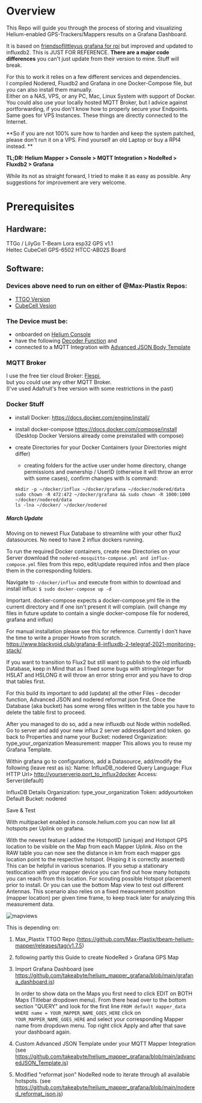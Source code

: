 # Overview 

This Repo will guide you through the process of storing and visualizing Helium-enabled GPS-Trackers/Mappers results on a Grafana Dashboard.

It is based on [friendsoflittleyus grafana for rpi](https://friendsoflittleyus.nl/grafana-helium-gps-tracker-on-raspberry-pi/) but improved and updated to influxdb2. 
This is JUST FOR REFERENCE. **There are a major code differences** you can't just update from their version to mine. 
Stuff will break.

For this to work it relies on a few different services and dependencies. \
I compiled Nodered, Fluxdb2 and Grafana in one Docker-Compose file, but you can also install them manually. \
Either on a NAS, VPS, or any PC, Mac, Linux System with support of Docker. \
You could also use your locally hosted MQTT Broker, but I advice against portforwarding, if you don't know how to properly secure your Endpoints. \
Same goes for VPS Instances. These things are directly connected to the Internet. 

**So if you are not 100% sure how to harden and keep the system patched, please don't run it on a VPS. Find yourself an old Laptop or buy a RPI4 instead. **

**TL;DR: Helium Mapper \> Console \> MQTT Integration \> NodeRed \> Fluxdb2 \> Grafana**

While its not as straight forward, I tried to make it as easy as possible. 
Any suggestions for improvement are very welcome. 

# Prerequisites

## Hardware:
TTGo / LilyGo T-Beam Lora esp32 GPS v1.1  
Heltec CubeCell GPS-6502 HTCC-AB02S Board 

## Software: 
### Devices above need to run on either of @Max-Plastix Repos: 
- [TTGO Version](https://github.com/Max-Plastix/tbeam-helium-mapper/releases/)
- [CubeCell Vesion](https://github.com/Max-Plastix/CubeCell-GPS-Helium-Mapper/releases)

### The Device must be: 
- onboarded on [Helium Console](https://console.helium.com/)
- have the following [Decoder Function](https://github.com/Max-Plastix/tbeam-helium-mapper/blob/main/console-decoders/unified_decoder.js) and 
- connected to a MQTT Integration with [Advanced JSON Body Template](https://github.com/takeabyte/helium_mapper_grafana/blob/main/advancedJSON_Template.js)

### MQTT Broker
I use the free tier cloud Broker: [Flespi](https://flespi.com/mqtt-broker), \
 but you could use any other MQTT Broker. \
(I've used Adafruit's free version with some restrictions in the past)

### Docker Stuff 
- install Docker: https://docs.docker.com/engine/install/
- install docker-compose https://docs.docker.com/compose/install \
(Desktop Docker Versions already come preinstalled with compose)
- create Directories for your Docker Containers (your Directories might differ)
   - creating folders for the active user under home directory, change permissions and ownership / UserID (otherwise it will throw an error with some cases), confirm changes with ls command:


   ```
   mkdir -p ~/docker/influx ~/docker/grafana ~/docker/nodered/data 
   sudo chown -R 472:472 ~/docker/grafana && sudo chown -R 1000:1000 ~/docker/nodered/data 
   ls -lna ~/docker/ ~/docker/nodered 
   ```









##### March Update #####
Moving on to newest Flux Database to streamline with your other flux2 datasources. No need to have 2 influx dockers running.

To run the required Docker containers, create new Directories on your Server 
download the `nodered-mosquitto-compose.yml and influx-compose.yml` files from this repo, edit/update required infos and then place them in the corresponding folders. 

Navigate to `~/docker/influx` and execute from within to download and install influx:
`$ sudo docker-compose up -d`

Important. docker-compose expects a docker-compose.yml file in the current directory and if one isn't present it will complain. (will change my files in future update to contain a single docker-compose file for nodered, grafana and influx)

For manual installation please see this for reference. Currently I don't have the time to write a proper Howto from scratch. 
https://www.blackvoid.club/grafana-8-influxdb-2-telegraf-2021-monitoring-stack/ 



If you want to transition to Flux2 but still want to publish to the old influxdb Database, keep in Mind that as I fixed some bugs with string/integer for HSLAT and HSLONG it will throw an error string error and you have to drop that tables first. 


For this build its important to add (update) all the other Files - decoder function, Advanced JSON and nodered reformat json first. 
Once the Database (aka bucket) has some wrong files written in the table you have to delete the table first to proceed.

After you managed to do so, add a new influxdb out Node within nodeRed. 
Go to server and add your new influx 2 server address&port and token. 
go back to Properties and 
name your Bucket: nodered 
Organization: type_your_organization 
Measurement: mapper 
This allows you to reuse my Grafana Template. 


Within grafana go to configurations, 
add a Datasource, add/modify the following (leave rest as is): 
Name: InfluxDB_nodered
Query Language: Flux
HTTP 
Url> http://yourserverip.port_to_influx2docker
Access: Server(default)

InfluxDB Details
Organization: type_your_organization
Token: addyourtoken
Default Bucket: nodered

Save & Test




With multipacket enabled in console.helium.com you can now list all hotspots per Uplink on grafana. 

With the newest feature I added the HotspotID (unique) and Hotspot GPS location to be visible on the Map from each Mapper Uplink.
Also on the RAW table you can now see the distance in km from each mapper gps location point to the respective hotspot. (Hoping it is correctly asserted)
This can be helpful in various scenarios. If you setup a stationary testlocation with your mapper device you can find out how many hotspots you can reach from this location. 
For scouting possible Hotspot placement prior to install. Or you can use the bottom Map view to test out different Antennas. This scenario also relies on a fixed measurement position (mapper location) per given time frame, to keep track later for analyzing this measurement data. 

![mapviews](https://user-images.githubusercontent.com/10709642/154382877-43e1f1f2-2ee9-417c-ac14-1ece6fe10218.png)


This is depending on: 
1) Max_Plastix TTGO Repo 
   (https://github.com/Max-Plastix/tbeam-helium-mapper/releases/tag/v1.7.5)

2) following partly this Guide to create NodeRed > Grafana GPS Map  

3) Import Grafana Dashboard 
   (see https://github.com/takeabyte/helium_mapper_grafana/blob/main/grafana_dashboard.js)
   
   In order to show data on the Maps you first need to click EDIT on BOTH Maps (Titlebar dropdown menu).
   From there head over to the bottom section "QUERY" and look for the first line
   `FROM default mapper_data WHERE name = YOUR_MAPPER_NAME_GOES_HERE`
   click on `YOUR_MAPPER_NAME_GOES_HERE` and select your corresponding Mapper name from dropdown menu. 
   Top right click Apply and after that save your dashboard again. 
   


4) Custom Advanced JSON Template under your MQTT Mapper Integration 
   (see https://github.com/takeabyte/helium_mapper_grafana/blob/main/advancedJSON_Template.js)

5) Modified "reformat json" NodeRed node to iterate through all available hotspots. 
   (see https://github.com/takeabyte/helium_mapper_grafana/blob/main/nodered_reformat_json.js)
